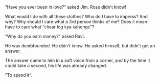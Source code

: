 "Have you ever been in love?" asked Jim. Rose didn't know!

What would I do with all these clothes? Who do I have to impress? And
why? Why should I care what a 3rd person thinks of me? Does it mean I
have to care what "chaar log kya kahenge"?

"Why do you earn money?" asked Ravi.

He was dumbfounded. He didn't know. He asked himself, but didn't get an
answer.

The answer came to him in a soft voice from a corner, and by the time it
could take a second, his life was already changed.

"To spend it".
